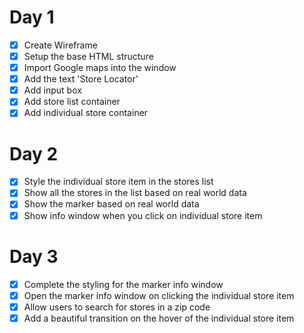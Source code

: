 # Day 1

-   [x] Create Wireframe
-   [x] Setup the base HTML structure
-   [x] Import Google maps into the window
-   [x] Add the text 'Store Locator'
-   [x] Add input box
-   [x] Add store list container
-   [x] Add individual store container

# Day 2

-   [x] Style the individual store item in the stores list
-   [x] Show all the stores in the list based on real world data
-   [x] Show the marker based on real world data
-   [x] Show info window when you click on individual store item

# Day 3

-   [x] Complete the styling for the marker info window
-   [x] Open the marker info window on clicking the individual store item
-   [x] Allow users to search for stores in a zip code
-   [x] Add a beautiful transition on the hover of the individual store item
